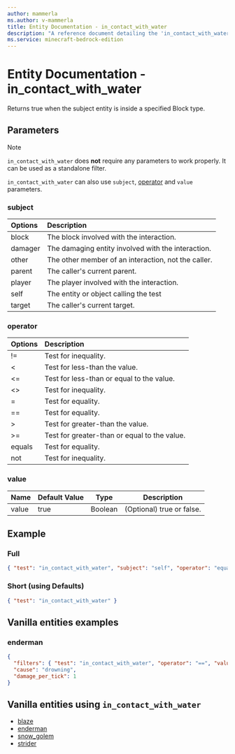```yaml
---
author: mammerla
ms.author: v-mammerla
title: Entity Documentation - in_contact_with_water
description: "A reference document detailing the 'in_contact_with_water' entity filter"
ms.service: minecraft-bedrock-edition
---
```


# Entity Documentation - in_contact_with_water

Returns true when the subject entity is inside a specified Block type.

## Parameters

> [!NOTE]
> `in_contact_with_water` does **not** require any parameters to work properly. It can be used as a standalone filter.
>
> `in_contact_with_water` can also use `subject`, [operator](../Definitions/NestedTables/operator.md) and `value` parameters.

### subject

| Options| Description |
|:-----------|:-----------|
| block| The block involved with the interaction. |
| damager| The damaging entity involved with the interaction. |
| other| The other member of an interaction, not the caller. |
| parent| The caller's current parent. |
| player| The player involved with the interaction. |
| self| The entity or object calling the test |
| target| The caller's current target. |

### operator

| Options| Description |
|:-----------|:-----------|
| !=| Test for inequality. |
| <| Test for less-than the value. |
| <=| Test for less-than or equal to the value. |
| <>| Test for inequality. |
| =| Test for equality. |
| ==| Test for equality. |
| >| Test for greater-than the value. |
| >=| Test for greater-than or equal to the value. |
| equals| Test for equality. |
| not| Test for inequality. |

### value

|Name |Default Value  |Type  |Description  |
|---------|---------|---------|---------|
|value |true |Boolean |(Optional) true or false. |

## Example

### Full

```json
{ "test": "in_contact_with_water", "subject": "self", "operator": "equals", "value": true }
```

### Short (using Defaults)

```json
{ "test": "in_contact_with_water" }
```

## Vanilla entities examples

### enderman

```json
{
  "filters": { "test": "in_contact_with_water", "operator": "==", "value": true },
  "cause": "drowning",
  "damage_per_tick": 1
}
```

## Vanilla entities using `in_contact_with_water`

- [blaze](../../../../Source/VanillaBehaviorPack_Snippets/entities/blaze.md)
- [enderman](../../../../Source/VanillaBehaviorPack_Snippets/entities/enderman.md)
- [snow_golem](../../../../Source/VanillaBehaviorPack_Snippets/entities/snow_golem.md)
- [strider](../../../../Source/VanillaBehaviorPack_Snippets/entities/strider.md)
